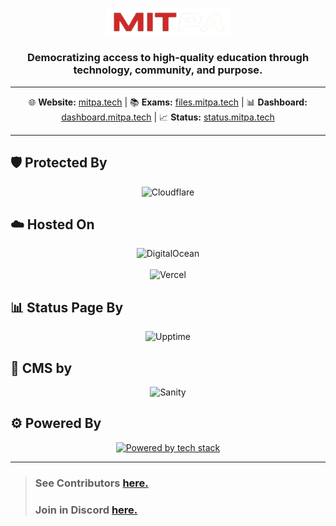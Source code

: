 <p align="center">
  <a href="https://mitpa.tech">
    <img src="https://raw.githubusercontent.com/MITPAcademy/.github/refs/heads/main/assets/logo.png" width="200" alt="MITPA Logo" />
  </a>
</p>

<h3 align="center">Democratizing access to high-quality education through technology, community, and purpose.</h3>

---

<p align="center">
  🌐 <strong>Website:</strong> <a href="https://mitpa.tech">mitpa.tech</a> |
  📚 <strong>Exams:</strong> <a href="https://files.mitpa.tech">files.mitpa.tech</a> |
  📊 <strong>Dashboard:</strong> <a href="https://dashboard.mitpa.tech">dashboard.mitpa.tech</a> |
  📈 <strong>Status:</strong> <a href="https://status.mitpa.tech">status.mitpa.tech</a>
</p>

---

## 🛡️ Protected By

<p align="center">
  <img src="https://upload.wikimedia.org/wikipedia/commons/thumb/4/4b/Cloudflare_Logo.svg/1200px-Cloudflare_Logo.svg.png" alt="Cloudflare" width="450"/>
</p>

## ☁️ Hosted On

<p align="center">
  <img src="https://miro.medium.com/v2/resize:fit:1400/0*ZbP1CdNMA3wkF82b.png" alt="DigitalOcean" width="450"/>
  <br/><br/>
  <img src="https://ml.globenewswire.com/Resource/Download/3a54c241-a668-4c94-9747-3d3da9da3bf2" alt="Vercel" width="300"/>
</p>

## 📊 Status Page By

<p align="center">
  <img src="https://raw.githubusercontent.com/upptime/upptime.js.org/master/static/img/logo.svg" alt="Upptime" width="300"/>
</p>


## 📝 CMS by
<p align="center">
  <img src="https://www.sanity.io/static/images/favicons/apple-icon-180x180.png" alt="Sanity" width="100"/>
</p>

## ⚙️ Powered By

<p align="center">
  <a href="https://github.com/MITPAcademy">
    <img src="https://skillicons.dev/icons?i=discordjs,react,express,github,githubactions,ts,js,docker" alt="Powered by tech stack"/>
  </a>
</p>

---

> ### See Contributors [here.](../contributors.md)
> 
> ### Join in Discord [here.](https://mitpa.tech/discord)
